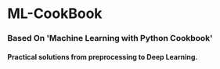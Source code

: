 # ML-CookBook
### Based On 'Machine Learning with Python Cookbook'
#### Practical solutions from preprocessing to Deep Learning.
